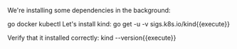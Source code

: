 We're installing some dependencies in the background:

go
docker
kubectl
Let's install kind: go get -u -v sigs.k8s.io/kind{{execute}}

Verify that it installed correctly: kind --version{{execute}}